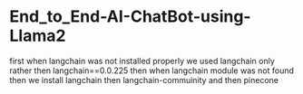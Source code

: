 # End_to_End-AI-ChatBot-using-Llama2

first when langchain was not installed properly we used langchain only rather then langchain==0.0.225
then when langchain module was not found then we install langchain then langchain-commuinity and then pinecone
